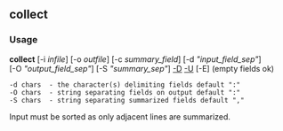 
## collect
### Usage
**collect** [-i *infile*] [-o *outfile*] [-c *summary_field*]  [-d *"input_field_sep"*]  
 [-O *"output_field_sep"*] [-S *"summary_sep"*]
 [-D](duplicates) [-U](unsorted) [-E] (empty fields ok)

``` -c field  - the field to summarize counted from 1
-d chars  - the character(s) delimiting fields default ":"
-O chars  - string separating fields on output default ":"
-S chars  - string separating summarized fields default ","
```

Input must be sorted as only adjacent lines are summarized.



